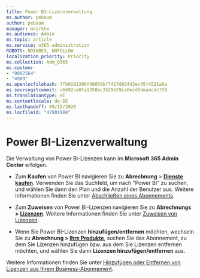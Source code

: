 ```yaml
---
title: Power BI-Lizenzverwaltung
ms.author: pebaum
author: pebaum
manager: mnirkhe
ms.audience: Admin
ms.topic: article
ms.service: o365-administration
ROBOTS: NOINDEX, NOFOLLOW
localization_priority: Priority
ms.collection: Adm_O365
ms.custom:
- "9002564"
- "4969"
ms.openlocfilehash: 7fb9191390f48059bf7417d92443ec45f4521a6a
ms.sourcegitcommit: c6692ce0fa1358ec3529e59ca0ecdfdea4cdc759
ms.translationtype: HT
ms.contentlocale: de-DE
ms.lasthandoff: 09/15/2020
ms.locfileid: "47801984"
---
```

# <a name="power-bi-license-management"></a>Power BI-Lizenzverwaltung

Die Verwaltung von Power BI-Lizenzen kann im **Microsoft 365 Admin Center** erfolgen.

- Zum **Kaufen** von Power BI navigieren Sie zu **Abrechnung** \> **[Dienste kaufen](https://go.microsoft.com/fwlink/p/?linkid=868433)**. Verwenden Sie das Suchfeld, um nach "Power BI" zu suchen, und wählen Sie dann den Plan und die Anzahl der Benutzer aus. Weitere Informationen finden Sie unter [Abschließen eines Abonnements](https://docs.microsoft.com/microsoft-365/commerce/subscriptions/upgrade-to-different-plan). 

- Zum **Zuweisen** von Power BI-Lizenzen navigieren Sie zu **Abrechnungs > [Lizenzen](https://go.microsoft.com/fwlink/p/?linkid=842264)**. Weitere Informationen finden Sie unter [Zuweisen von Lizenzen](https://docs.microsoft.com/microsoft-365/admin/manage/assign-licenses-to-users).

- Wenn Sie Power BI-Lizenzen **hinzufügen/entfernen** möchten, wechseln Sie zu **Abrechnung > [Ihre Produkte](https://go.microsoft.com/fwlink/p/?linkid=842054)**, suchen Sie das Abonnement, zu dem Sie Lizenzen hinzufügen bzw. aus dem Sie Lizenzen entfernen möchten, und wählen Sie dann **Lizenzen hinzufügen/entfernen** aus.

Weitere Informationen finden Sie unter [Hinzufügen oder Entfernen von Lizenzen aus Ihrem Business-Abonnement](https://docs.microsoft.com/microsoft-365/commerce/licenses/buy-licenses#add-or-remove-licenses-for-your-business-subscription).